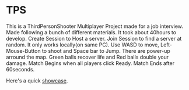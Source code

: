 # TPS
This is a ThirdPersonShooter Multiplayer Project made for a job interview. Made following a bunch of different materials.
It took about 40hours to develop.
Create Session to Host a server. Join Session to find a server at random.
It only works locally(on same PC).
Use WASD to move, Left-Mouse-Button to shoot and Space bar to Jump.
There are power-up arround the map. Green balls recover life and Red balls double your damage.
Match Begins when all players click Ready.
Match Ends after 60seconds.

Here's a quick [showcase](https://www.youtube.com/watch?v=KFrPFrkZqoc).
